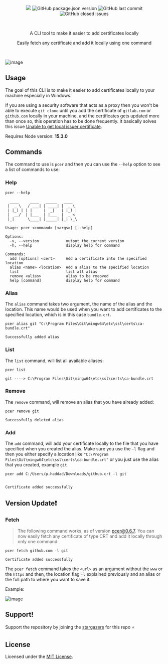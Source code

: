  <p align="center">
   <img  src="https://img.shields.io/badge/license-MIT-green">
<img alt="GitHub package.json version" src="https://img.shields.io/github/package-json/v/PeterHdd/pcer">
<img alt="GitHub last commit" src="https://img.shields.io/github/last-commit/PeterHdd/pcer">
<img alt="GitHub closed issues" src="https://img.shields.io/github/issues-closed/PeterHdd/pcer">
 </p>
 <br>
<p align="center">A CLI tool to make it easier to add certificates locally</p>
<p align="center"> Easily fetch any certificate and add it locally using one command </p>
<br>

![image](https://github.com/PeterHdd/pcer/assets/29070108/3f127245-94f2-4e6d-b596-9e80d25f833a)


## Usage

The goal of this CLI is to make it easier to add certificates locally to your machine especially in Windows. 

If you are using a security software that acts as a proxy then you won't be able to execute `git clone` until you add the certificate of `gitlab.com` or `github.com` locally in your machine, and the certificates gets updated more than once so, this operation has to be done frequently. It basically solves this issue [Unable to get local issuer certificate](https://stackoverflow.com/questions/36494336/npm-install-error-unable-to-get-local-issuer-certificate).

Requires Node version: **15.3.0**


## Commands

The command to use is `pcer` and then you can use the `--help` option to see a list of commands to use:

### Help

```
pcer --help

  ____     ____   _____   ____
 |  _ \   / ___| | ____| |  _ \
 | |_) | | |     |  _|   | |_) |
 |  __/  | |___  | |___  |  _ <
 |_|      \____| |_____| |_| \_\

Usage: pcer <command> [<args>] [--help]

Options:
  -v, --version            output the current version
  -h, --help               display help for command

Commands:
  add [options] <cert>     Add a certificate into the specified location
  alias <name> <location>  Add a alias to the specified location
  list                     list all alias
  remove <alias>           alias to be rmeoved
  help [command]           display help for command
```

### Alias

The `alias` command takes two argument, the name of the alias and the location. This name would be used when you want to add certificates to the specified location, which is in this case `bundle.crt`.

```
pcer alias git "C:\Program Files\Git\mingw64\etc\ssl\certs\ca-bundle.crt"

Successfully added alias
```
### List

The `list` command, will list all available aliases:

```
pcer list

git ----> C:\Program Files\Git\mingw64\etc\ssl\certs\ca-bundle.crt
```

### Remove

The `remove` command, will remove an alias that you have already added:

```
pcer remove git

Successfully deleted alias
```


### Add

The `add` command, will add your certificate locally to the file that you have specified when you created the alias. Make sure you use the `-l` flag and then you either specify a location like `"C:\Program Files\Git\mingw64\etc\ssl\certs\ca-bundle.crt"` or you just use the alias that you created, example `git`

```
pcer add C:/Users/p.haddad/Downloads/github.crt -l git


Certificate added successfully
```

## Version Update❗

### Fetch

> The following command works, as of version pcer@0.6.7. You can now easily fetch any certificate of type CRT and add it locally through only one command:

```
pcer fetch github.com -l git

Certificate added successfully
```

The `pcer fetch` command takes the `<url>` as an argument without the `www` or the `https` and then, the location flag `-l` explained previously and an alias or the full path to where you want to save it.

Example:

![image](https://github.com/PeterHdd/pcer/assets/29070108/760b0f97-dd8e-40b9-9a22-372a350a212d)
 
## Support!

Support the repository by joining the [stargazers](https://github.com/PeterHdd/pcer/stargazers) for this repo ⭐

## License

Licensed under the [MIT License](https://github.com/PeterHdd/pcer/blob/main/LICENSE).
